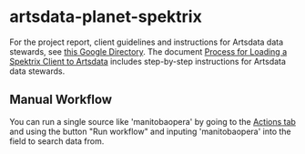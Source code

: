 # artsdata-planet-spektrix

For the project report, client guidelines and instructions for Artsdata data stewards, see [this Google Directory](https://drive.google.com/drive/folders/1ulghARz9p94jltlJj1RlyAyVZKRD-ZYo?usp=drive_link). The document [Process for Loading a Spektrix Client to Artsdata](https://docs.google.com/document/d/1NoKqk1tHyiesAlbtrPBrKII5H_FwW0NwbsyV-X8yqwY/edit?usp=sharing) includes step-by-step instructions for Artsdata data stewards.


Manual Workflow
--------------

You can run a single source like 'manitobaopera' by going to the [Actions tab](https://github.com/culturecreates/artsdata-planet-spektrix/actions/workflows/fetch-data-and-push.yml) and using the button "Run workflow" and inputing 'manitobaopera' into the field to search data from.
